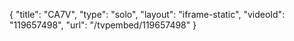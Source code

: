 {
    "title": "CA7V",
    "type": "solo",
    "layout": "iframe-static",
    "videoId": "119657498",
    "url": "\/tvpembed\/119657498"
}